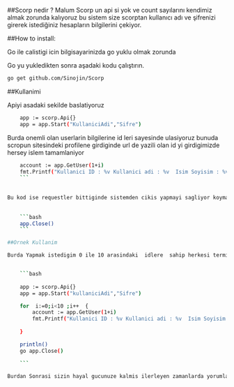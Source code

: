 ##Scorp nedir ?
Malum Scorp un api si yok ve count sayılarını kendimiz almak zorunda kalıyoruz bu sistem size scorptan kullanıcı adı ve şifrenizi girerek istediğiniz hesapların bilgilerini çekiyor.


##How to install:

Go ile calistigi icin bilgisayarinizda go yuklu olmak zorunda

Go yu yukledikten sonra aşadaki kodu çalıştırın.

```bash
go get github.com/Sinojin/Scorp

```


##Kullanimi 

Apiyi asadaki sekilde baslatiyoruz 

```bash
	app := scorp.Api{}
	app = app.Start("KullaniciAdi","Sifre")
```

Burda onemli olan userlarin bilgilerine id leri sayesinde ulasiyoruz bunuda scropun sitesindeki profilene girdiginde url de yazili olan id yi girdigimizde hersey islem tamamlaniyor


```bash
	account := app.GetUser(1+i)
	fmt.Printf("Kullanici ID : %v Kullanici adi : %v  Isim Soyisim : %v %v  Begeni : %v ",account.User.Id,account.User.Username,account.User.FirstName,account.User.LastName,account.like_count)
	```
	
	
Bu kod ise requestler bittiginde sistemden cikis yapmayi sagliyor koymasanizda olur ama oneririm sistemden cikis yapiniz.
	
	
	```bash
	app.Close()
	```

##Ornek Kullanim

Burda Yapmak istedigim 0 ile 10 arasindaki  idlere  sahip herkesi terminale basmak


 	```bash	
 	
	app := scorp.Api{}
	app = app.Start("kullaniciAdi","Sifre")

    for  i:=0;i<10 ;i++  {
		account := app.GetUser(1+i)
		fmt.Printf("Kullanici ID : %v Kullanici adi : %v  Isim Soyisim : %v %v  Begeni : %v ",account.User.Id,account.User.Username,account.User.FirstName,account.User.LastName,account.like_count)
	
	}

	println()
	go app.Close()

	```
	
Burdan Sonrasi sizin hayal gucunuze kalmis ilerleyen zamanlarda yorumlari ve takipcileri cekmekde yapabilirim tabiki istek olursa herkese kolay gelsin.




